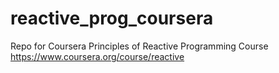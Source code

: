 reactive_prog_coursera
======================

Repo for Coursera Principles of Reactive Programming Course https://www.coursera.org/course/reactive
